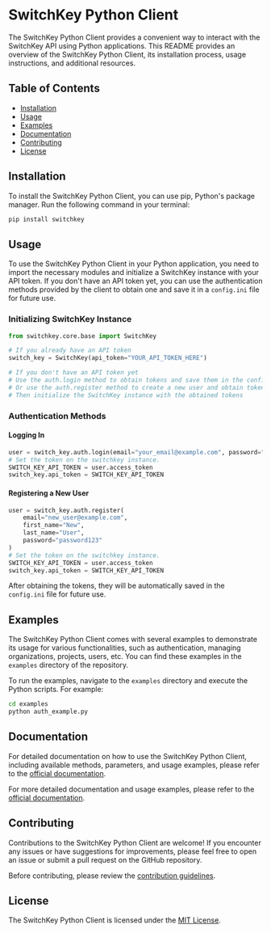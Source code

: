 # SwitchKey Python Client

The SwitchKey Python Client provides a convenient way to interact with the SwitchKey API using Python applications. This README provides an overview of the SwitchKey Python Client, its installation process, usage instructions, and additional resources.

## Table of Contents

- [Installation](#installation)
- [Usage](#usage)
- [Examples](#examples)
- [Documentation](#documentation)
- [Contributing](#contributing)
- [License](#license)

## Installation

To install the SwitchKey Python Client, you can use pip, Python's package manager. Run the following command in your terminal:

```bash
pip install switchkey
```

## Usage

To use the SwitchKey Python Client in your Python application, you need to import the necessary modules and initialize a SwitchKey instance with your API token. If you don't have an API token yet, you can use the authentication methods provided by the client to obtain one and save it in a `config.ini` file for future use.

### Initializing SwitchKey Instance

```python
from switchkey.core.base import SwitchKey

# If you already have an API token
switch_key = SwitchKey(api_token="YOUR_API_TOKEN_HERE")

# If you don't have an API token yet
# Use the auth.login method to obtain tokens and save them in the config.ini file
# Or use the auth.register method to create a new user and obtain tokens
# Then initialize the SwitchKey instance with the obtained tokens
```

### Authentication Methods

#### Logging In

```python
user = switch_key.auth.login(email="your_email@example.com", password="your_password")
# Set the token on the switchkey instance.
SWITCH_KEY_API_TOKEN = user.access_token
switch_key.api_token = SWITCH_KEY_API_TOKEN
```

#### Registering a New User

```python
user = switch_key.auth.register(
    email="new_user@example.com",
    first_name="New",
    last_name="User",
    password="password123"
)
# Set the token on the switchkey instance.
SWITCH_KEY_API_TOKEN = user.access_token
switch_key.api_token = SWITCH_KEY_API_TOKEN
```

After obtaining the tokens, they will be automatically saved in the `config.ini` file for future use.

## Examples

The SwitchKey Python Client comes with several examples to demonstrate its usage for various functionalities, such as authentication, managing organizations, projects, users, etc. You can find these examples in the `examples` directory of the repository.

To run the examples, navigate to the `examples` directory and execute the Python scripts. For example:

```bash
cd examples
python auth_example.py
```

## Documentation

For detailed documentation on how to use the SwitchKey Python Client, including available methods, parameters, and usage examples, please refer to the [official documentation](https://switchkey-python-client-docs.com).

For more detailed documentation and usage examples, please refer to the [official documentation](https://switchkey-python-client-docs.com).

## Contributing

Contributions to the SwitchKey Python Client are welcome! If you encounter any issues or have suggestions for improvements, please feel free to open an issue or submit a pull request on the GitHub repository.

Before contributing, please review the [contribution guidelines](./docs/CONTRIBUTING.md).

## License

The SwitchKey Python Client is licensed under the [MIT License](LICENSE).
